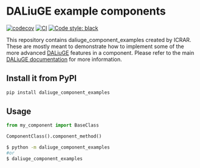 
# DALiuGE example components

[![codecov](https://codecov.io/gh/ICRAR/daliuge-component-examples/branch/main/graph/badge.svg?token=daliuge-component-examples_token_here)](https://codecov.io/gh/ICRAR/daliuge-component-examples)
[![CI](https://github.com/ICRAR/daliuge-component-examples/actions/workflows/main.yml/badge.svg)](https://github.com/ICRAR/daliuge-component-examples/actions/workflows/main.yml)
[![Code style: black](https://img.shields.io/badge/code%20style-black-000000.svg)](https://github.com/psf/black)

This repository contains daliuge_component_examples created by ICRAR. These are mostly meant to demonstrate how to implement some of the more advanced [DALiuGE](https://github.com/ICRAR/daliuge) features in a component. Please refer to the main [DALiuGE documentation](https://daliuge.readthedocs.io) for more information.

## Install it from PyPI

```bash
pip install daliuge_component_examples
```

## Usage

```py
from my_component import BaseClass

ComponentClass().component_method()
```

```bash
$ python -m daliuge_component_examples
#or
$ daliuge_component_examples
```
